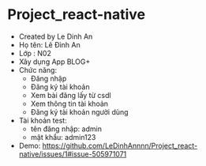 # Project_react-native
- Created by Le Dinh An
- Họ tên: Lê Đình An
- Lớp : N02
- Xây dụng App BLOG+ 
- Chức năng:
  + Đăng nhập
  + Đăng ký tài khoản
  + Xem bài đăng lấy từ csdl
  + Xem thông tin tài khoản
  + Đăng ký tài khoản người dùng
- Tài khoản test:
  + tên đăng nhập: admin
  + mật khẩu: admin123
- Demo:
https://github.com/LeDinhAnnnn/Project_react-native/issues/1#issue-505971071


